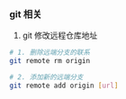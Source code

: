 ### git 相关

1. git 修改远程仓库地址
```bash
# 1. 删除远端分支的联系
git remote rm origin 

# 2. 添加新的远端分支
git remote add origin [url]
```
